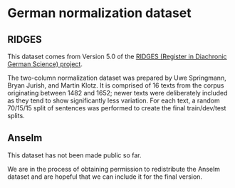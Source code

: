 # German normalization dataset

## RIDGES

This dataset comes from Version 5.0 of the [RIDGES (Register in Diachronic
German Science)
project](https://www.linguistik.hu-berlin.de/en/institut-en/professuren-en/korpuslinguistik/research/ridges-projekt).

The two-column normalization dataset was prepared by Uwe Springmann, Bryan
Jurish, and Martin Klotz.  It is comprised of 16 texts from the corpus
originating between 1482 and 1652; newer texts were deliberately included as
they tend to show significantly less variation.  For each text, a random
70/15/15 split of sentences was performed to create the final train/dev/test
splits.


## Anselm

This dataset has not been made public so far.

We are in the process of obtaining permission to redistribute the Anselm dataset
and are hopeful that we can include it for the final version.
